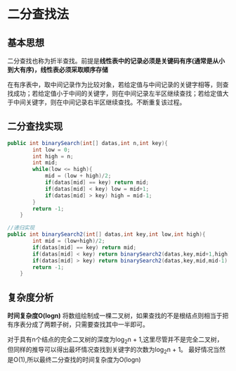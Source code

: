 # 二分查找法
## 基本思想
二分查找也称为折半查找。前提是**线性表中的记录必须是关键码有序(通常是从小到大有序)，线性表必须采取顺序存储**

在有序表中，取中间记录作为比较对象，若给定值与中间记录的关键字相等，则查找成功；若给定值小于中间的关键字，则在中间记录左半区继续查找；若给定值大于中间关键字，则在中间记录右半区继续查找。不断重复该过程。
## 二分查找实现
```java
public int binarySearch(int[] datas,int n,int key){
        int low = 0;
        int high = n;
        int mid;
        while(low <= high){
            mid = (low + high)/2;
            if(datas[mid] == key) return mid;
            if(datas[mid] < key) low = mid+1;
            if(datas[mid] > key) high = mid-1;
        }
        return -1;
    }
```
```java
//递归实现
public int binarySearch2(int[] datas,int key,int low,int high){
        int mid = (low+high)/2;
        if(datas[mid] == key) return mid;
        if(datas[mid] < key) return binarySearch2(datas,key,mid+1,high);
        if(datas[mid] > key) return binarySearch2(datas,key,mid,mid-1);
        return -1;
    }
```
## 复杂度分析
**时间复杂度O(logn)**
将数组绘制成一棵二叉树，如果查找的不是根结点则相当于把有序表分成了两颗子树，只需要查找其中一半即可。

对于具有n个结点的完全二叉树的深度为log<sub>2</sub>n + 1,这里尽管并不是完全二叉树，但同样的推导可以得出最坏情况查找到关键字的次数为log<sub>2</sub>n + 1。 最好情况当然是O(1),所以最终二分查找的时间复杂度为O(logn)